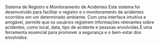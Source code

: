 Sistema de Registro e Monitoramento de Acidentes
Este sistema foi desenvolvido para facilitar o registro e o monitoramento de acidentes ocorridos em um determinado ambiente. Com uma interface intuitiva e amigável, permite que os usuários registrem informações relevantes sobre acidentes, como local, data, tipo de acidente e pessoas envolvidas.É uma ferramenta essencial para promover a segurança e o bem-estar dos envolvidos.